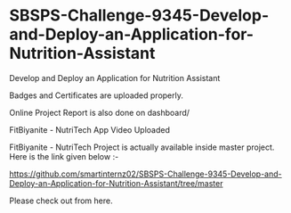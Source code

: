 # SBSPS-Challenge-9345-Develop-and-Deploy-an-Application-for-Nutrition-Assistant
Develop and Deploy an Application for Nutrition Assistant

Badges and Certificates are uploaded properly.

Online Project Report is also done on dashboard/

FitBiyanite - NutriTech App Video Uploaded

FitBiyanite - NutriTech Project is actually available inside master project. Here is the link given below :-

https://github.com/smartinternz02/SBSPS-Challenge-9345-Develop-and-Deploy-an-Application-for-Nutrition-Assistant/tree/master

Please check out from here.
